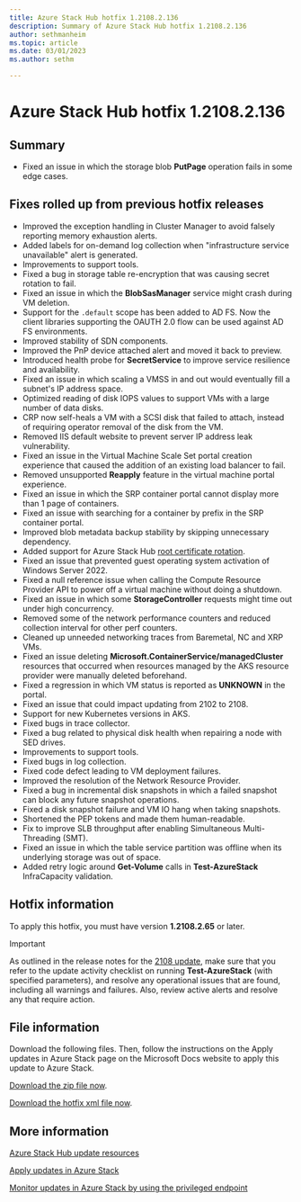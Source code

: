 ```yaml
---
title: Azure Stack Hub hotfix 1.2108.2.136
description: Summary of Azure Stack Hub hotfix 1.2108.2.136
author: sethmanheim
ms.topic: article
ms.date: 03/01/2023
ms.author: sethm

---
```


# Azure Stack Hub hotfix 1.2108.2.136

## Summary

- Fixed an issue in which the storage blob **PutPage** operation fails in some edge cases.

## Fixes rolled up from previous hotfix releases

- Improved the exception handling in Cluster Manager to avoid falsely reporting memory exhaustion alerts.
- Added labels for on-demand log collection when "infrastructure service unavailable" alert is generated.
- Improvements to support tools.
- Fixed a bug in storage table re-encryption that was causing secret rotation to fail.
- Fixed an issue in which the **BlobSasManager** service might crash during VM deletion.
- Support for the `.default` scope has been added to AD FS. Now the client libraries supporting the OAUTH 2.0 flow can be used against AD FS environments.
- Improved stability of SDN components.
- Improved the PnP device attached alert and moved it back to preview.
- Introduced health probe for **SecretService** to improve service resilience and availability.
- Fixed an issue in which scaling a VMSS in and out would eventually fill a subnet's IP address space.
- Optimized reading of disk IOPS values to support VMs with a large number of data disks.
- CRP now self-heals a VM with a SCSI disk that failed to attach, instead of requiring operator removal of the disk from the VM.
- Removed IIS default website to prevent server IP address leak vulnerability.
- Fixed an issue in the Virtual Machine Scale Set portal creation experience that caused the addition of an existing load balancer to fail.
- Removed unsupported **Reapply** feature in the virtual machine portal experience.
- Fixed an issue in which the SRP container portal cannot display more than 1 page of containers.
- Fixed an issue with searching for a container by prefix in the SRP container portal.
- Improved blob metadata backup stability by skipping unnecessary dependency.
- Added support for Azure Stack Hub [root certificate rotation](azure-stack-rotate-secrets.md#rotate-internal-secrets).
- Fixed an issue that prevented guest operating system activation of Windows Server 2022.
- Fixed a null reference issue when calling the Compute Resource Provider API to power off a virtual machine without doing a shutdown.
- Fixed an issue in which some **StorageController** requests might time out under high concurrency.
- Removed some of the network performance counters and reduced collection interval for other perf counters.
- Cleaned up unneeded networking traces from Baremetal, NC and XRP VMs.
- Fixed an issue deleting **Microsoft.ContainerService/managedCluster** resources that occurred when resources managed by the AKS resource provider were manually deleted beforehand.
- Fixed a regression in which VM status is reported as **UNKNOWN** in the portal.
- Fixed an issue that could impact updating from 2102 to 2108.
- Support for new Kubernetes versions in AKS.
- Fixed bugs in trace collector.
- Fixed a bug related to physical disk health when repairing a node with SED drives.
- Improvements to support tools.
- Fixed bugs in log collection.
- Fixed code defect leading to VM deployment failures.
- Improved the resolution of the Network Resource Provider.
- Fixed a bug in incremental disk snapshots in which a failed snapshot can block any future snapshot operations.
- Fixed a disk snapshot failure and VM IO hang when taking snapshots.
- Shortened the PEP tokens and made them human-readable.
- Fix to improve SLB throughput after enabling Simultaneous Multi-Threading (SMT).
- Fixed an issue in which the table service partition was offline when its underlying storage was out of space.
- Added retry logic around **Get-Volume** calls in **Test-AzureStack** InfraCapacity validation.

## Hotfix information

To apply this hotfix, you must have version **1.2108.2.65** or later.

> [!IMPORTANT]
> As outlined in the release notes for the [2108 update](release-notes.md?view=azs-2108&preserve-view=true), make sure that you refer to the update activity checklist on running **Test-AzureStack** (with specified parameters), and resolve any operational issues that are found, including all warnings and failures. Also, review active alerts and resolve any that require action.

## File information

Download the following files. Then, follow the instructions on the Apply updates in Azure Stack page on the Microsoft Docs website to apply this update to Azure Stack.

[Download the zip file now](https://azurestackhub.azureedge.net/PR/download/MAS_ProdHotfix_1.2108.2.136/HotFix/AzS_Update_1.2108.2.136.zip).

[Download the hotfix xml file now](https://azurestackhub.azureedge.net/PR/download/MAS_ProdHotfix_1.2108.2.136/HotFix/metadata.xml).

## More information

[Azure Stack Hub update resources](azure-stack-updates.md)

[Apply updates in Azure Stack](azure-stack-apply-updates.md)

[Monitor updates in Azure Stack by using the privileged endpoint](azure-stack-monitor-update.md)
